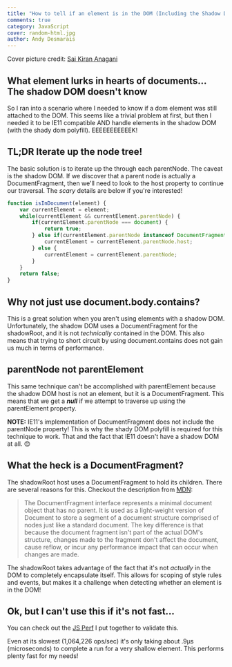 ```yaml
---
title: "How to tell if an element is in the DOM (Including the Shadow DOM)"
comments: true
category: JavaScript
cover: random-html.jpg
author: Andy Desmarais
---
```


Cover picture credit: [Sai Kiran Anagani](https://unsplash.com/@_imkiran)

## What element lurks in hearts of documents... The shadow DOM doesn't know

So I ran into a scenario where I needed to know if a dom element was still attached to the DOM.  This seems like a trivial problem at first, but then I needed it to be IE11 compatible AND handle elements in the shadow DOM (with the shady dom polyfill). EEEEEEEEEEEK!

## TL;DR Iterate up the node tree!

The basic solution is to iterate up the through each parentNode. The caveat is the shadow DOM.  If we discover that a parent node is actually a DocumentFragment, then we'll need to look to the host property to continue our traversal. The _scary_ details are below if you're interested!

```javascript
function isInDocument(element) {
    var currentElement = element;
    while(currentElement && currentElement.parentNode) {
        if(currentElement.parentNode === document) {
            return true;
        } else if(currentElement.parentNode instanceof DocumentFragment) {
            currentElement = currentElement.parentNode.host;
        } else {
            currentElement = currentElement.parentNode;
        }
    }
    return false;
}
```

## Why not just use document.body.contains?

This is a great solution when you aren't using elements with a shadow DOM. Unfortunately, the shadow DOM uses a DocumentFragment for the shadowRoot, and it is not _technically_ contained in the DOM. This also means that trying to short circuit by using document.contains does not gain us much in terms of performance.

## parentNode not parentElement

This same technique can't be accomplished with parentElement because the shadow DOM host is not an element, but it is a DocumentFragment. This means that we get a **_null_** if we attempt to traverse up using the parentElement property.

**NOTE:** IE11's implementation of DocumentFragment does not include the parentNode property! This is why the shady DOM polyfill is required for this technique to work. That and the fact that IE11 doesn't have a shadow DOM at all. 😊

## What the heck is a DocumentFragment?

The shadowRoot host uses a DocumentFragment to hold its children. There are several reasons for this. Checkout the description from [MDN](https://developer.mozilla.org/en-US/docs/Web/API/DocumentFragment):

>The DocumentFragment interface represents a minimal document object that has no parent. It is used as a light-weight version of Document to store a segment of a document structure comprised of nodes just like a standard document. The key difference is that because the document fragment isn't part of the actual DOM's structure, changes made to the fragment don't affect the document, cause reflow, or incur any performance impact that can occur when changes are made.

The shadowRoot takes advantage of the fact that it's not _actually_ in the DOM to completely encapsulate itself. This allows for scoping of style rules and events, but makes it a challenge when detecting whether an element is in the DOM!

## Ok, but I can't use this if it's not fast…

You can check out the [JS Perf](https://jsperf.com/isindocument/4) I put together to validate this.

Even at its slowest (1,064,226 ops/sec) it's only taking about .9µs (microseconds) to complete a run for a very shallow element.  This performs plenty fast for my needs!
